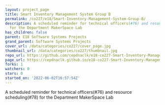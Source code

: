 ```yaml
---
layout: project_page
title: Smart Inventory Management System Group B
permalink: /co227/e18/Smart-Inventory-Management-System-Group-B/
description: A scheduled reminder for technical officers(#76) and resource scheduling(#78)
  for the Department MakerSpace Lab
has_children: false
parent: E18 Software Systems Projects
grand_parent: Software Systems Projects
cover_url: /data/categories/co227/cover_page.jpg
thumbnail_url: /data/categories/co227/thumbnail.jpg
repo_url: https://github.com/cepdnaclk/e18-co227-Smart-Inventory-Management-System-Group-B
page_url: https://cepdnaclk.github.io/e18-co227-Smart-Inventory-Management-System-Group-B
forks: 1
watchers: 0
stars: 0
started_on: '2022-06-02T16:57:54Z'
---
```


A scheduled reminder for technical officers(#76) and resource scheduling(#78) for the Department MakerSpace Lab